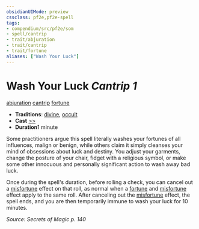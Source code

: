 ```yaml
---
obsidianUIMode: preview
cssclass: pf2e,pf2e-spell
tags:
- compendium/src/pf2e/som
- spell/cantrip
- trait/abjuration
- trait/cantrip
- trait/fortune
aliases: ["Wash Your Luck"]
---
```

# Wash Your Luck *Cantrip 1*   
[abjuration](/rules/traits/abjuration.md)  [cantrip](/rules/traits/cantrip.md)  [fortune](/rules/traits/fortune.md)  

- **Traditions**: [divine](/rules/traits/divine.md), [occult](/rules/traits/occult.md)
- **Cast** [>>](/rules/core-rulebook/chapter-9-playing-the-game.md#Actions "Two-Action") 
- **Duration**1 minute

Some practitioners argue this spell literally washes your fortunes of all influences, malign or benign, while others claim it simply cleanses your mind of obsessions about luck and destiny. You adjust your garments, change the posture of your chair, fidget with a religious symbol, or make some other innocuous and personally significant action to wash away bad luck.

Once during the spell's duration, before rolling a check, you can cancel out a [misfortune](/rules/traits/misfortune.md) effect on that roll, as normal when a [fortune](/rules/traits/fortune.md) and [misfortune](/rules/traits/misfortune.md) effect apply to the same roll. After canceling out the [misfortune](/rules/traits/misfortune.md) effect, the spell ends, and you are then temporarily immune to wash your luck for 10 minutes.

*Source: Secrets of Magic p. 140*